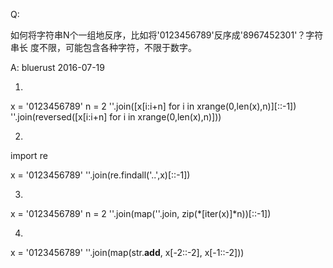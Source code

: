Q:

如何将字符串N个一组地反序，比如将'0123456789'反序成'8967452301'？字符串长
度不限，可能包含各种字符，不限于数字。

A: bluerust 2016-07-19

1)

x   = '0123456789'
n   = 2
''.join([x[i:i+n] for i in xrange(0,len(x),n)][::-1])
''.join(reversed([x[i:i+n] for i in xrange(0,len(x),n)]))

2)

import re

x   = '0123456789'
''.join(re.findall('..',x)[::-1])

3)

x   = '0123456789'
n   = 2
''.join(map(''.join, zip(*[iter(x)]*n))[::-1])

4)

x   = '0123456789'
''.join(map(str.__add__, x[-2::-2], x[-1::-2]))